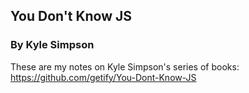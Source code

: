 ## You Don't Know JS
### By Kyle Simpson

These are my notes on Kyle Simpson's series of books: https://github.com/getify/You-Dont-Know-JS
